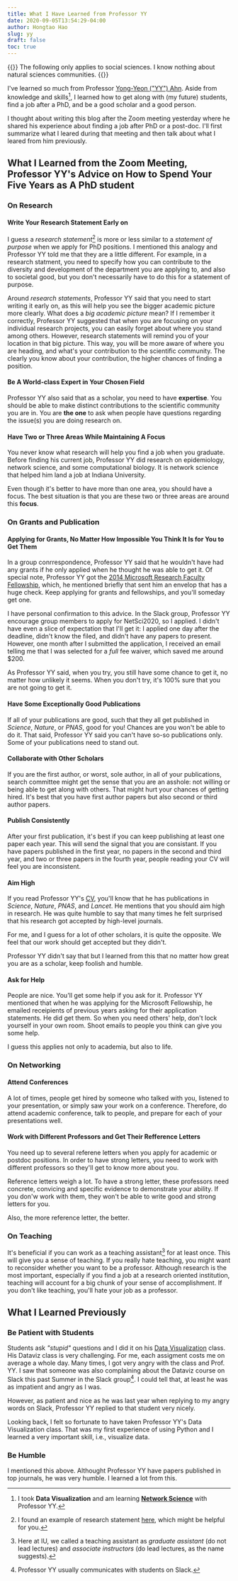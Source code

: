```yaml
---
title: What I Have Learned from Professor YY
date: 2020-09-05T13:54:29-04:00
author: Hongtao Hao
slug: yy
draft: false
toc: true
---
```

{{<block class="note">}}
The following only applies to social sciences. I know nothing about natural sciences communities. 
{{<end>}}

I've learned so much from Professor [Yong-Yeon ("YY") Ahn](http://yongyeol.com/). Aside from knowledge and skills[^1], I learned how to get along with (my future) students, find a job after a PhD, and be a good scholar and a good person. 

I thought about writing this blog after the Zoom meeting yesterday where he shared his experience about finding a job after PhD or a post-doc. I'll first summarize what I leared during that meeting and then talk about what I leared from him previously. 

## What I Learned from the Zoom Meeting, Professor YY's Advice on How to Spend Your Five Years as A PhD student

### On Research

#### Write Your Research Statement Early on

I guess a *research statement*[^2] is more or less similar to a *statement of purpose* when we apply for PhD positions. I mentioned this analogy and Professor YY told me that they are a little different. For example, in a research statment, you need to specify how you can contribute to the diversity and development of the department you are applying to, and also to societal good, but you don't necessarily have to do this for a statement of purpose.

Around *research statements*, Professor YY said that you need to start writing it early on, as this will help you see the bigger academic picture more clearly. What does a *big academic picture* mean? If I remember it correctly, Professor YY suggested that when you are focusing on your individual research projects, you can easily forget about where you stand among others. However, research statements will remind you of your location in that big picture. This way, you will be more aware of where you are heading, and what's your contribution to the scientific community. The clearly you know about your contribution, the higher chances of finding a position. 

#### Be A World-class Expert in Your Chosen Field

Professor YY also said that as a scholar, you need to have **expertise**. You should be able to make distinct contributions to the scientific community you are in. You are **the one** to ask when people have questions regarding the issue(s) you are doing research on. 


#### Have Two or Three Areas While Maintaining A Focus

You never know what research will help you find a job when you graduate. Before finding his current job, Professor YY did research on epidemiology, network science, and some computational biology. It is network science that helped him land a job at Indiana University. 

Even though it's better to have more than one area, you should have a focus. The best situation is that you are these two or three areas are around this **focus**. 

### On Grants and Publication

#### Applying for Grants, No Matter How Impossible You Think It Is for You to Get Them

In a group conrrespondence, Professor YY said that he wouldn't have had any grants if he only applied when he thought he was able to get it. Of special note, Professor YY got the [2014 Microsoft Research Faculty Fellowship](https://www.microsoft.com/en-us/research/academic-program/faculty-fellowship/#!fellows), which, he mentioned briefly that sent him an envelop that has a huge check. Keep applying for grants and fellowships, and you'll someday get one. 

I have personal confirmation to this advice. In the Slack group, Professor YY encourage group members to apply for NetSci2020, so I applied. I didn't have even a slice of expectation that I'll get it: I applied one day after the deadline, didn't know the filed, and didn't have any papers to present. However, one month after I submitted the application, I received an email telling me that I was selected for a *full* fee waiver, which saved me around $200. 

As Professor YY said, when you try, you still have some chance to get it, no matter how unlikely it seems. When you don't try, it's 100% sure that you are not going to get it. 

#### Have Some Exceptionally Good Publications

If all of your publications are good, such that they all get published in *Science*, *Nature*, or *PNAS*, good for you! Chances are you won't be able to do it. That said, Professor YY said you can't have so-so publications only. Some of your publications need to stand out. 

#### Collaborate with Other Scholars

If you are the first author, or worst, sole author, in all of your publications, search committee might get the sense that you are an asshole: not willing or being able to get along with others. That might hurt your chances of getting hired. It's best that you have first author papers but also second or third author papers. 

#### Publish Consistently

After your first publication, it's best if you can keep publishing at least one paper each year. This will send the signal that you are consistant. If you have papers published in the first year, no papers in the second and third year, and two or three papers in the fourth year, people reading your CV will feel you are inconsistent. 

#### Aim High

If you read Professor YY's [CV](http://yongyeol.com/cv.pdf), you'll know that he has publications in *Science*, *Nature*, *PNAS*, and *Lancet*. He mentions that you should aim high in research. He was quite humble to say that many times he felt surprised that his research got accepted by high-level journals. 

For me, and I guess for a lot of other scholars, it is quite the opposite. We feel that our work should get accepted but they didn't. 

Professor YY didn't say that but I learned from this that no matter how great you are as a scholar, keep foolish and humble. 

#### Ask for Help

People are nice. You'll get some help if you ask for it. Professor YY mentioned that when he was applying for the Microsoft Fellowship, he emailed receipients of previous years asking for their application statements. He did get them. So when you need others' help, don't lock yourself in your own room. Shoot emails to people you think can give you some help. 

I guess this applies not only to academia, but also to life. 

### On Networking

#### Attend Conferences 

A lot of times, people get hired by someone who talked with you, listened to your presentation, or simply saw your work on a conference. Therefore, do attend academic conference, talk to people, and prepare for each of your presentations well. 

#### Work with Different Professors and Get Their Refference Letters

You need up to several referene letters when you apply for academic or postdoc positions. In order to have strong letters, you need to work with different professors so they'll get to know more about you. 

Reference letters weigh a lot. To have a strong letter, these professors need concrete, convicing and specific evidence to demonstrate your ability. If you don'w work with them, they won't be able to write good and strong letters for you. 

Also, the more reference letter, the better. 

### On Teaching

It's beneficial if you can work as a teaching assistant[^3] for at least once. This will give you a sense of teaching. If you really hate teaching, you might want to reconsider whether you want to be a professor. Although research is the most important, especially if you find a job at a research oriented institution, teaching will account for a big chunk of your sense of accomplishment. If you don't like teaching, you'll hate your job as a professor. 

## What I Learned Previously

### Be Patient with Students

Students ask *"stupid"* questions and I did it on his [Data Visualization](http://yyahn.com/dviz-course/) class. His Dataviz class is very challenging. For me, each assigment costs me on average a whole day. Many times, I got very angry with the class and Prof. YY. I saw that someone was also complaining about the Dataviz course on Slack this past Summer in the Slack group[^4]. I could tell that, at least he was as impatient and angry as I was. 

However, as patient and nice as he was last year when replying to my angry words on Slack, Professor YY replied to that student very nicely. 

Looking back, I felt so fortunate to have taken Professor YY's Data Visualization class. That was my first experience of using Python and I learned a very important skill, i.e., visualize data. 

### Be Humble

I mentioned this above. Althought Professor YY have papers published in top journals, he was very humble. I learned a lot from this. 


[^1]: I took **Data Visualization** and am learning **[Network Science](https://github.com/yy/netsci-course)** with Professor YY. 
[^2]: I found an example of research statement [here](http://haewoon.io/PDFs/haewoon_research_statement.pdf), which might be helpful for you. 
[^3]: Here at IU, we called a teaching assistant as *graduate assistant* (do not lead lectures) and *associate instructors* (do lead lectures, as the name suggests).
[^4]: Professor YY usually communicates with students on Slack. 